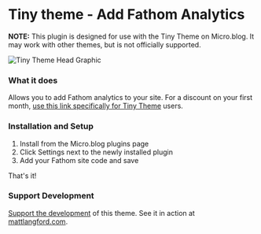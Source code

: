 # Tiny theme - Add Fathom Analytics

**NOTE:** This plugin is designed for use with the Tiny Theme on Micro.blog. It may work with other themes, but is not officially supported.

![Tiny Theme Head Graphic](https://github.com/MattSLangford/Tiny-theme-head/blob/main/screenshot.jpg?raw=true)

### What it does
Allows you to add Fathom analytics to your site. For a discount on your first month, [use this link specifically for Tiny Theme](https://usefathom.com/ref/UYMNRL) users.

### Installation and Setup
1. Install from the Micro.blog plugins page
2. Click Settings next to the newly installed plugin
3. Add your Fathom site code and save

That's it!

### Support Development

[Support the development](https://paypal.me/mattslangford) of this theme. See it in action at [mattlangford.com](https://www.mattlangford.com).
